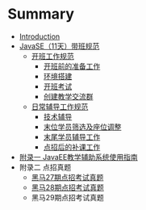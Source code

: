 # Summary

* [Introduction](README.md)
* [JavaSE（11天）带班规范](javase11tian-ff09-dai-ban-gui-fan.md)
  * [开班工作规范](javase11tian-ff09-dai-ban-gui-fan/kai-ban-gong-zuo-gui-fan.md)
    * [开班前的准备工作](javase11tian-ff09-dai-ban-gui-fan/kai-ban-gong-zuo-gui-fan/kai-ban-qian-de-zhun-bei-gong-zuo.md)
    * [环境搭建](javase11tian-ff09-dai-ban-gui-fan/kai-ban-gong-zuo-gui-fan/huan-jing-da-jian.md)
    * [开班考试](javase11tian-ff09-dai-ban-gui-fan/kai-ban-gong-zuo-gui-fan/kai-ban-kao-shi.md)
    * [创建教学交流群](javase11tian-ff09-dai-ban-gui-fan/kai-ban-gong-zuo-gui-fan/chuang-jian-jiao-xue-jiao-liu-qun.md)
  * [日常辅导工作规范](javase11tian-ff09-dai-ban-gui-fan/ri-chang-fu-dao-gong-zuo-gui-fan.md)
    * [技术辅导](javase11tian-ff09-dai-ban-gui-fan/ri-chang-fu-dao-gong-zuo-gui-fan/ji-zhu-fu-dao.md)
    * [末位学员筛选及座位调整](javase11tian-ff09-dai-ban-gui-fan/ri-chang-fu-dao-gong-zuo-gui-fan/mo-wei-xue-yuan-shai-xuan-ji-zuo-wei-diao-zheng.md)
    * [末尾学员辅导工作](javase11tian-ff09-dai-ban-gui-fan/ri-chang-fu-dao-gong-zuo-gui-fan/mo-wei-xue-yuan-fu-dao-gong-zuo.md)
    * [点招后的补课工作](javase11tian-ff09-dai-ban-gui-fan/ri-chang-fu-dao-gong-zuo-gui-fan/dian-zhao-hou-de-bu-ke-gong-zuo.md)
* [附录一 JavaEE教学辅助系统使用指南](fu-lu-yi-javaee-jiao-xue-fu-zhu-xi-tong-shi-yong-zhi-nan.md)
* 附录二 点招真题
  * [黑马27期点招考试真题](hei-ma-27-qi-dian-zhao-kao-shi-zhen-ti.md)
  * [黑马28期点招考试真题](hei-ma-28-qi-dian-zhao-kao-shi-zhen-ti.md)
  * 黑马29期点招考试真题

